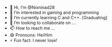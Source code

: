 - 👋 Hi, I’m @Nixninad28
- 👀 I’m interested in gaming and programming
- 🌱 I’m currently learning C and C++. [Graduating]
- 💞️ I’m looking to collaborate on ...
- 📫 How to reach me ...
- 😄 Pronouns: He/Him
- ⚡ Fun fact: I never lose!

<!---
Nixninad28/Nixninad28 is a ✨ special ✨ repository because its `README.md` (this file) appears on your GitHub profile.
You can click the Preview link to take a look at your changes.
--->
